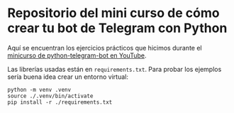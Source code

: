 # Repositorio del mini curso de cómo crear tu bot de Telegram con Python

Aquí se encuentran los ejercicios prácticos que hicimos durante el [minicurso de python-telegram-bot en YouTube](https://www.youtube.com/watch?v=-ZyRGH-70e4&list=PL1-d6o0SXOR4_b2alX7VDkvxmfSxvKygd).

Las librerías usadas están en `requirements.txt`. Para probar los ejemplos sería buena idea crear un entorno virtual:

```shell
python -m venv .venv
source ./.venv/bin/activate
pip install -r ./requirements.txt
```
